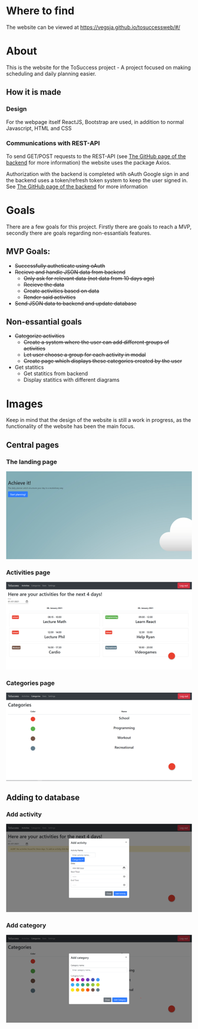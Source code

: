 # Where to find
The website can be viewed at https://vegsja.github.io/tosuccessweb/#/

# About
This is the website for the ToSuccess project - A project focused on making scheduling and daily planning easier.

## How it is made
### Design
For the webpage itself ReactJS, Bootstrap are used, in addition to normal Javascript, HTML and CSS

### Communications with REST-API
To send GET/POST requests to the REST-API (see [The GitHub page of the backend](https://github.com/VegSja/ToSuccessBackend) for more information) the website uses the package Axios.

Authorization with the backend is completed wtih oAuth Google sign in and the backend uses a token/refresh token system to keep the user signed in. See [The GitHub page of the backend](https://github.com/VegSja/ToSuccessBackend) for more information

# Goals
There are a few goals for this project. Firstly there are goals to reach a MVP, secondly there are goals regarding non-essantials features.

## MVP Goals:
- <s>Successfully autheticate using oAuth</s>
- <s>Recieve and handle JSON data from backend</s>
    - <s>Only ask for relevant data (not data from 10 days ago)</s>
    - <s>Recieve the data</s>
    - <s>Create activities based on data</s>
    - <s>Render said activities</s>
- <s>Send JSON data to backend and update database</s>

## Non-essantial goals
- <s>Categorize activities
    - Create a system where the user can add different groups of activities
    - Let user choose a group for each activity in modal
    - Create page which displays these categories created by the user</s>
- Get statitics
    - Get statitics from backend
    - Display statitics with different diagrams

# Images
Keep in mind that the design of the website is still a work in progress, as the functionality of the website has been the main focus.

## Central pages

### The landing page
![The landing page](/website_imgs/landingpage.png)

### Activities page
![Activities page](/website_imgs/homepage_filled.png)

### Categories page
![Categories page](/website_imgs/categories_filled.png)

## Adding to database

### Add activity
![Add activity](/website_imgs/homepage_add.png)

### Add category
![Add category](/website_imgs/add_category.png)